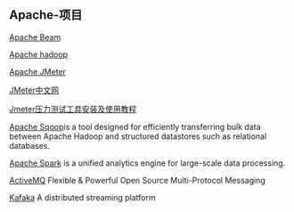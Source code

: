 ## Apache-项目

[Apache Beam](https://beam.apache.org/)



[Apache hadoop](http://hadoop.apache.org/)



[Apache JMeter](https://jmeter.apache.org/)

[JMeter中文网](http://www.jmeter.com.cn/)

[Jmeter压力测试工具安装及使用教程](https://www.cnblogs.com/monjeo/p/9330464.html)



[Apache Sqoop](http://sqoop.apache.org/)is a tool designed for efficiently transferring bulk data between Apache Hadoop and structured datastores such as relational databases.



[Apache Spark](http://spark.apache.org/) is a unified analytics engine for large-scale data processing.



[ActiveMQ](http://activemq.apache.org/) Flexible & Powerful Open Source
Multi-Protocol Messaging



[Kafaka](http://kafka.apache.org/) A distributed streaming platform

